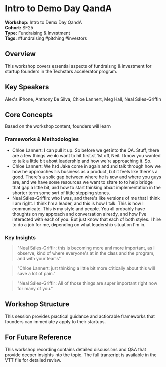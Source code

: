 # Intro to Demo Day QandA

**Workshop:** Intro to Demo Day QandA  
**Cohort:** SF25  
**Type:** Fundraising & Investment  
**Tags:** #fundraising #pitching #investors

## Overview

This workshop covers essential aspects of fundraising & investment for startup founders in the Techstars accelerator program.

## Key Speakers

Alex's iPhone, Anthony De Silva, Chloe Lannert, Meg Hall, Neal Sáles-Griffin

## Core Concepts

Based on the workshop content, founders will learn:


### Frameworks & Methodologies

- Chloe Lannert: I can pull it up. So before we get into the QA. Stuff, there are a few things we do want to hit first.st 1st off, Neil. I know you wanted to talk a little bit about leadership and how we're approaching it. So.
- Chloe Lannert: We had Jake come in again and and talk through how we how he approaches his business as a product, but it feels like there's a good. There's a solid gap between where he is now and where you guys are, and we have some resources we want to share to to help bridge that gap a little bit, and how to start thinking about implementation in the shorter term some sort of little stepping stones.
- Neal Sáles-Griffin: who I was, and there's like versions of me that I think I am right. I think I'm a leader, and this is how I talk. This is how I communicate. This is my style and people. You all probably have thoughts on my approach and conversation already, and how I've interacted with each of you. But just know that each of both styles. I hire to do a job for me, depending on what leadership situation I'm in.

### Key Insights

> "Neal Sáles-Griffin: this is becoming more and more important, as I observe, kind of where everyone's at in the class and the program, and with your teams"

> "Chloe Lannert: just thinking a little bit more critically about this will save a lot of pain."

> "Neal Sáles-Griffin: All of those things are super important right now for many of you."


## Workshop Structure

This session provides practical guidance and actionable frameworks that founders can immediately apply to their startups.

## For Future Reference

This workshop recording contains detailed discussions and Q&A that provide deeper insights into the topic. The full transcript is available in the VTT file for detailed review.
